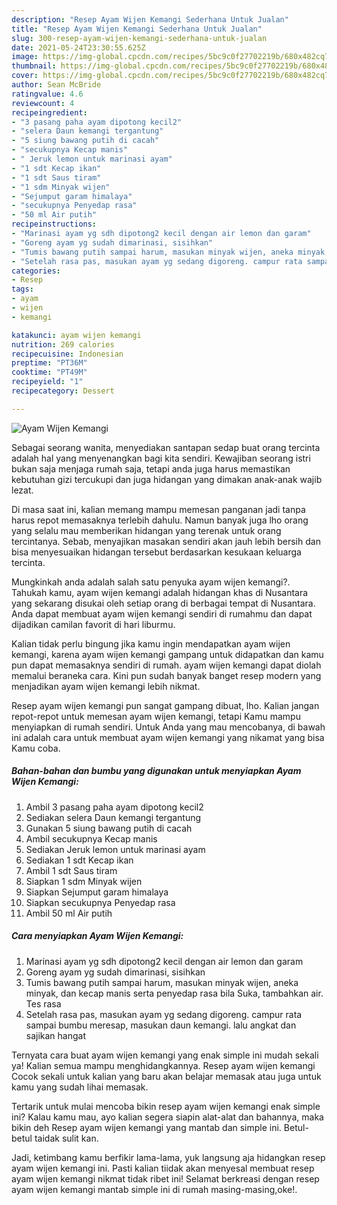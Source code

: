 ```yaml
---
description: "Resep Ayam Wijen Kemangi Sederhana Untuk Jualan"
title: "Resep Ayam Wijen Kemangi Sederhana Untuk Jualan"
slug: 300-resep-ayam-wijen-kemangi-sederhana-untuk-jualan
date: 2021-05-24T23:30:55.625Z
image: https://img-global.cpcdn.com/recipes/5bc9c0f27702219b/680x482cq70/ayam-wijen-kemangi-foto-resep-utama.jpg
thumbnail: https://img-global.cpcdn.com/recipes/5bc9c0f27702219b/680x482cq70/ayam-wijen-kemangi-foto-resep-utama.jpg
cover: https://img-global.cpcdn.com/recipes/5bc9c0f27702219b/680x482cq70/ayam-wijen-kemangi-foto-resep-utama.jpg
author: Sean McBride
ratingvalue: 4.6
reviewcount: 4
recipeingredient:
- "3 pasang paha ayam dipotong kecil2"
- "selera Daun kemangi tergantung"
- "5 siung bawang putih di cacah"
- "secukupnya Kecap manis"
- " Jeruk lemon untuk marinasi ayam"
- "1 sdt Kecap ikan"
- "1 sdt Saus tiram"
- "1 sdm Minyak wijen"
- "Sejumput garam himalaya"
- "secukupnya Penyedap rasa"
- "50 ml Air putih"
recipeinstructions:
- "Marinasi ayam yg sdh dipotong2 kecil dengan air lemon dan garam"
- "Goreng ayam yg sudah dimarinasi, sisihkan"
- "Tumis bawang putih sampai harum, masukan minyak wijen, aneka minyak, dan kecap manis serta penyedap rasa bila Suka, tambahkan air. Tes rasa"
- "Setelah rasa pas, masukan ayam yg sedang digoreng. campur rata sampai bumbu meresap, masukan daun kemangi. lalu angkat dan sajikan hangat"
categories:
- Resep
tags:
- ayam
- wijen
- kemangi

katakunci: ayam wijen kemangi 
nutrition: 269 calories
recipecuisine: Indonesian
preptime: "PT36M"
cooktime: "PT49M"
recipeyield: "1"
recipecategory: Dessert

---
```



![Ayam Wijen Kemangi](https://img-global.cpcdn.com/recipes/5bc9c0f27702219b/680x482cq70/ayam-wijen-kemangi-foto-resep-utama.jpg)

Sebagai seorang wanita, menyediakan santapan sedap buat orang tercinta adalah hal yang menyenangkan bagi kita sendiri. Kewajiban seorang istri bukan saja menjaga rumah saja, tetapi anda juga harus memastikan kebutuhan gizi tercukupi dan juga hidangan yang dimakan anak-anak wajib lezat.

Di masa  saat ini, kalian memang mampu memesan panganan jadi tanpa harus repot memasaknya terlebih dahulu. Namun banyak juga lho orang yang selalu mau memberikan hidangan yang terenak untuk orang tercintanya. Sebab, menyajikan masakan sendiri akan jauh lebih bersih dan bisa menyesuaikan hidangan tersebut berdasarkan kesukaan keluarga tercinta. 



Mungkinkah anda adalah salah satu penyuka ayam wijen kemangi?. Tahukah kamu, ayam wijen kemangi adalah hidangan khas di Nusantara yang sekarang disukai oleh setiap orang di berbagai tempat di Nusantara. Anda dapat membuat ayam wijen kemangi sendiri di rumahmu dan dapat dijadikan camilan favorit di hari liburmu.

Kalian tidak perlu bingung jika kamu ingin mendapatkan ayam wijen kemangi, karena ayam wijen kemangi gampang untuk didapatkan dan kamu pun dapat memasaknya sendiri di rumah. ayam wijen kemangi dapat diolah memalui beraneka cara. Kini pun sudah banyak banget resep modern yang menjadikan ayam wijen kemangi lebih nikmat.

Resep ayam wijen kemangi pun sangat gampang dibuat, lho. Kalian jangan repot-repot untuk memesan ayam wijen kemangi, tetapi Kamu mampu menyiapkan di rumah sendiri. Untuk Anda yang mau mencobanya, di bawah ini adalah cara untuk membuat ayam wijen kemangi yang nikamat yang bisa Kamu coba.

<!--inarticleads1-->

##### Bahan-bahan dan bumbu yang digunakan untuk menyiapkan Ayam Wijen Kemangi:

1. Ambil 3 pasang paha ayam dipotong kecil2
1. Sediakan selera Daun kemangi tergantung
1. Gunakan 5 siung bawang putih di cacah
1. Ambil secukupnya Kecap manis
1. Sediakan  Jeruk lemon untuk marinasi ayam
1. Sediakan 1 sdt Kecap ikan
1. Ambil 1 sdt Saus tiram
1. Siapkan 1 sdm Minyak wijen
1. Siapkan Sejumput garam himalaya
1. Siapkan secukupnya Penyedap rasa
1. Ambil 50 ml Air putih




<!--inarticleads2-->

##### Cara menyiapkan Ayam Wijen Kemangi:

1. Marinasi ayam yg sdh dipotong2 kecil dengan air lemon dan garam
1. Goreng ayam yg sudah dimarinasi, sisihkan
1. Tumis bawang putih sampai harum, masukan minyak wijen, aneka minyak, dan kecap manis serta penyedap rasa bila Suka, tambahkan air. Tes rasa
1. Setelah rasa pas, masukan ayam yg sedang digoreng. campur rata sampai bumbu meresap, masukan daun kemangi. lalu angkat dan sajikan hangat




Ternyata cara buat ayam wijen kemangi yang enak simple ini mudah sekali ya! Kalian semua mampu menghidangkannya. Resep ayam wijen kemangi Cocok sekali untuk kalian yang baru akan belajar memasak atau juga untuk kamu yang sudah lihai memasak.

Tertarik untuk mulai mencoba bikin resep ayam wijen kemangi enak simple ini? Kalau kamu mau, ayo kalian segera siapin alat-alat dan bahannya, maka bikin deh Resep ayam wijen kemangi yang mantab dan simple ini. Betul-betul taidak sulit kan. 

Jadi, ketimbang kamu berfikir lama-lama, yuk langsung aja hidangkan resep ayam wijen kemangi ini. Pasti kalian tiidak akan menyesal membuat resep ayam wijen kemangi nikmat tidak ribet ini! Selamat berkreasi dengan resep ayam wijen kemangi mantab simple ini di rumah masing-masing,oke!.

